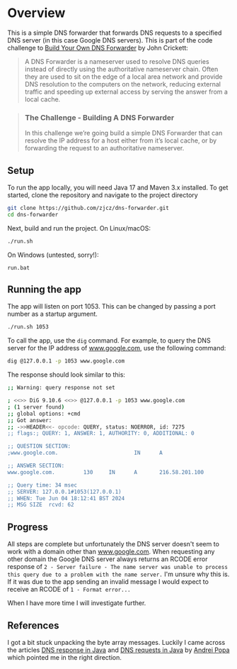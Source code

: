 # Overview
This is a simple DNS forwarder that forwards DNS requests to a specified DNS server (in this case Google DNS servers). This is part of the code challenge to [Build Your Own DNS Forwarder](https://codingchallenges.fyi/challenges/challenge-dns-forwarder/) by John Crickett:

> A DNS Forwarder is a nameserver used to resolve DNS queries instead of directly using the authoritative nameserver chain. Often they are used to sit on the edge of a local area network and provide DNS resolution to the computers on the network, reducing external traffic and speeding up external access by serving the answer from a local cache.

> ### The Challenge - Building A DNS Forwarder
> In this challenge we’re going build a simple DNS Forwarder that can resolve the IP address for a host either from it’s local cache, or by forwarding the request to an authoritative nameserver.

## Setup
To run the app locally, you will need Java 17 and Maven 3.x installed.  To get started, clone the repository and navigate to the project directory
```bash
git clone https://github.com/zjcz/dns-forwarder.git
cd dns-forwarder
```
Next, build and run the project.  On Linux/macOS:
```bash
./run.sh
```

On Windows (untested, sorry!):
```
run.bat
```

## Running the app
The app will listen on port 1053.  This can be changed by passing a port number as a startup argument.

```bash
./run.sh 1053
```

To call the app, use the `dig` command.  For example, to query the DNS server for the IP address of www.google.com, use the following command:

```bash
dig @127.0.0.1 -p 1053 www.google.com
```

The response should look similar to this:

```bash     
;; Warning: query response not set

; <<>> DiG 9.10.6 <<>> @127.0.0.1 -p 1053 www.google.com
; (1 server found)
;; global options: +cmd
;; Got answer:
;; ->>HEADER<<- opcode: QUERY, status: NOERROR, id: 7275
;; flags:; QUERY: 1, ANSWER: 1, AUTHORITY: 0, ADDITIONAL: 0

;; QUESTION SECTION:
;www.google.com.                        IN      A

;; ANSWER SECTION:
www.google.com.         130     IN      A       216.58.201.100

;; Query time: 34 msec
;; SERVER: 127.0.0.1#1053(127.0.0.1)
;; WHEN: Tue Jun 04 18:12:41 BST 2024
;; MSG SIZE  rcvd: 62
```

## Progress
All steps are complete but unfortunately the DNS server doesn't seem to work with a domain other than www.google.com.  When requesting any other domain the Google DNS server always returns an RCODE error response of `2 - Server failure - The name server was unable to process this query due to a problem with the name server.`  I'm unsure why this is.  If it was due to the app sending an invalid message I would expect to receive an RCODE of `1 - Format error...`  

When I have more time I will investigate further.  

## References
I got a bit stuck unpacking the byte array messages.  Luckily I came across the articles [DNS response in Java](https://levelup.gitconnected.com/dns-response-in-java-a6298e3cc7d9) and [DNS requests in Java](https://levelup.gitconnected.com/dns-request-and-response-in-java-acbd51ad3467) by [Andrei Popa](https://medium.com/@junkypic) which pointed me in the right direction.

